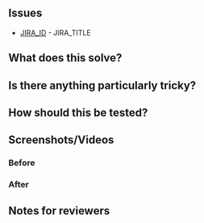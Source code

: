 ## Issues
* [JIRA_ID](https://marscript.atlassian.net/browse/JIRA_ID) - JIRA_TITLE

## What does this solve?


## Is there anything particularly tricky?


## How should this be tested?


## Screenshots/Videos
### Before


### After


## Notes for reviewers

